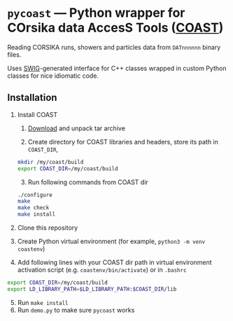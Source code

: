 # `pycoast` — Python wrapper for **CO**rsika data **A**cces**S** **T**ools ([COAST](https://web.ikp.kit.edu/rulrich/coast.html))

Reading CORSIKA runs, showers and particles data from `DATnnnnnn` binary files.

Uses [SWIG](http://www.swig.org/)-generated interface for C++ classes wrapped in custom Python classes for nice idiomatic code.


## Installation

1. Install COAST
   1. [Download](https://web.ikp.kit.edu/rulrich/coast-files/coast-v4r5.tar.gz) and unpack tar archive
  
   2. Create directory for COAST libraries and headers, store its path in `COAST_DIR`, 

   ```bash
   mkdir /my/coast/build
   export COAST_DIR=/my/coast/build
   ```

   3. Run following commands from COAST dir
   ```bash
   ./configure
   make
   make check
   make install
   ```

2. Clone this repository
3. Create Python virtual environment (for example, `python3 -m venv coastenv`)
4. Add following lines with your COAST dir path in virtual environment activation script (e.g. `coastenv/bin/activate`) or in `.bashrc`

```bash
export COAST_DIR=/my/coast/build
export LD_LIBRARY_PATH=$LD_LIBRARY_PATH:$COAST_DIR/lib
```

5. Run `make install`
6. Run `demo.py` to make sure `pycoast` works
